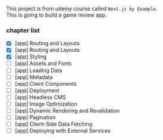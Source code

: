 This project is from udemy course called `Next.js by Example`. </br>
This is going to build a game review app.

### chapter list

- [x] [app] Routing and Layouts
- [x] [app] Routing and Layouts
- [x] [app] Styling
- [ ] [app] Assets and Fonts
- [ ] [app] Loading Data
- [ ] [app] Metadata
- [ ] [app] Client Components
- [ ] [app] Deployment
- [ ] [app] Headless CMS
- [ ] [app] Image Optimization
- [ ] [app] Dynamic Rendering and Revalidation
- [ ] [app] Pagination
- [ ] [app] Client-Side Data Fetching
- [ ] [app] Deploying with External Services
